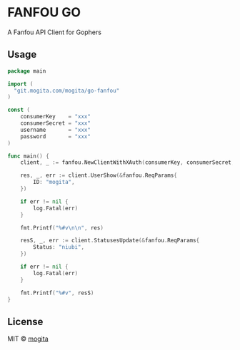 # FANFOU GO

A Fanfou API Client for Gophers

## Usage

```go
package main

import (
  "git.mogita.com/mogita/go-fanfou"
)

const (
	consumerKey    = "xxx"
	consumerSecret = "xxx"
	username       = "xxx"
	password       = "xxx"
)

func main() {
	client, _ := fanfou.NewClientWithXAuth(consumerKey, consumerSecret, username, password)

	res, _, err := client.UserShow(&fanfou.ReqParams{
		ID: "mogita",
	})

	if err != nil {
		log.Fatal(err)
	}

	fmt.Printf("%#v\n\n", res)

	resS, _, err := client.StatusesUpdate(&fanfou.ReqParams{
		Status: "niubi",
	})

	if err != nil {
		log.Fatal(err)
	}

	fmt.Printf("%#v", resS)
}
```

## License

MIT © [mogita](https://github.com/mogita)
